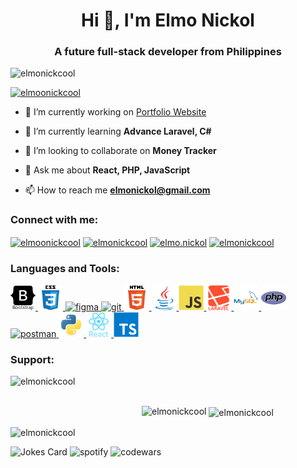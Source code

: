 <h1 align="center">Hi 👋, I'm Elmo Nickol</h1>
<h3 align="center">A future full-stack developer from Philippines</h3>

<p align="left"> <img src="https://komarev.com/ghpvc/?username=elmonickcool&label=Profile%20views&color=0e75b6&style=flat" alt="elmonickcool" /> </p>

<p align="left"> <a href="https://twitter.com/elmoonickcool" target="blank"><img src="https://img.shields.io/twitter/follow/elmoonickcool?logo=twitter&style=for-the-badge" alt="elmoonickcool" /></a> </p>

- 🔭 I’m currently working on [Portfolio Website](https://github.com/elmonickcool/my_portfolio)

- 🌱 I’m currently learning **Advance Laravel, C#**

- 👯 I’m looking to collaborate on **Money Tracker**

- 💬 Ask me about **React, PHP, JavaScript**

- 📫 How to reach me **elmonickol@gmail.com**

<h3 align="left">Connect with me:</h3>
<p align="left">
<a href="https://twitter.com/elmoonickcool" target="blank"><img align="center" src="https://raw.githubusercontent.com/rahuldkjain/github-profile-readme-generator/master/src/images/icons/Social/twitter.svg" alt="elmoonickcool" height="30" width="40" /></a>
<a href="https://linkedin.com/in/elmonickcool" target="blank"><img align="center" src="https://raw.githubusercontent.com/rahuldkjain/github-profile-readme-generator/master/src/images/icons/Social/linked-in-alt.svg" alt="elmonickcool" height="30" width="40" /></a>
<a href="https://fb.com/elmo.nickol" target="blank"><img align="center" src="https://raw.githubusercontent.com/rahuldkjain/github-profile-readme-generator/master/src/images/icons/Social/facebook.svg" alt="elmo.nickol" height="30" width="40" /></a>
<a href="https://instagram.com/elmonickcool" target="blank"><img align="center" src="https://raw.githubusercontent.com/rahuldkjain/github-profile-readme-generator/master/src/images/icons/Social/instagram.svg" alt="elmonickcool" height="30" width="40" /></a>
</p>

<h3 align="left">Languages and Tools:</h3>
<p align="left"> <a href="https://getbootstrap.com" target="_blank" rel="noreferrer"> <img src="https://raw.githubusercontent.com/devicons/devicon/master/icons/bootstrap/bootstrap-plain-wordmark.svg" alt="bootstrap" width="40" height="40"/> </a> <a href="https://www.w3schools.com/css/" target="_blank" rel="noreferrer"> <img src="https://raw.githubusercontent.com/devicons/devicon/master/icons/css3/css3-original-wordmark.svg" alt="css3" width="40" height="40"/> </a> <a href="https://www.figma.com/" target="_blank" rel="noreferrer"> <img src="https://www.vectorlogo.zone/logos/figma/figma-icon.svg" alt="figma" width="40" height="40"/> </a> <a href="https://git-scm.com/" target="_blank" rel="noreferrer"> <img src="https://www.vectorlogo.zone/logos/git-scm/git-scm-icon.svg" alt="git" width="40" height="40"/> </a> <a href="https://www.w3.org/html/" target="_blank" rel="noreferrer"> <img src="https://raw.githubusercontent.com/devicons/devicon/master/icons/html5/html5-original-wordmark.svg" alt="html5" width="40" height="40"/> </a> <a href="https://www.java.com" target="_blank" rel="noreferrer"> <img src="https://raw.githubusercontent.com/devicons/devicon/master/icons/java/java-original.svg" alt="java" width="40" height="40"/> </a> <a href="https://developer.mozilla.org/en-US/docs/Web/JavaScript" target="_blank" rel="noreferrer"> <img src="https://raw.githubusercontent.com/devicons/devicon/master/icons/javascript/javascript-original.svg" alt="javascript" width="40" height="40"/> </a> <a href="https://laravel.com/" target="_blank" rel="noreferrer"> <img src="https://raw.githubusercontent.com/devicons/devicon/master/icons/laravel/laravel-plain-wordmark.svg" alt="laravel" width="40" height="40"/> </a> <a href="https://www.mysql.com/" target="_blank" rel="noreferrer"> <img src="https://raw.githubusercontent.com/devicons/devicon/master/icons/mysql/mysql-original-wordmark.svg" alt="mysql" width="40" height="40"/> </a> <a href="https://www.php.net" target="_blank" rel="noreferrer"> <img src="https://raw.githubusercontent.com/devicons/devicon/master/icons/php/php-original.svg" alt="php" width="40" height="40"/> </a> <a href="https://postman.com" target="_blank" rel="noreferrer"> <img src="https://www.vectorlogo.zone/logos/getpostman/getpostman-icon.svg" alt="postman" width="40" height="40"/> </a> <a href="https://www.python.org" target="_blank" rel="noreferrer"> <img src="https://raw.githubusercontent.com/devicons/devicon/master/icons/python/python-original.svg" alt="python" width="40" height="40"/> </a> <a href="https://reactjs.org/" target="_blank" rel="noreferrer"> <img src="https://raw.githubusercontent.com/devicons/devicon/master/icons/react/react-original-wordmark.svg" alt="react" width="40" height="40"/> </a> <a href="https://www.typescriptlang.org/" target="_blank" rel="noreferrer"> <img src="https://raw.githubusercontent.com/devicons/devicon/master/icons/typescript/typescript-original.svg" alt="typescript" width="40" height="40"/> </a> </p>

<h3 align="left">Support:</h3>
<p><a href="https://www.buymeacoffee.com/elmonickcool"> <img align="left" src="https://cdn.buymeacoffee.com/buttons/v2/default-yellow.png" height="50" width="210" alt="elmonickcool" /></a></p><br><br>

<p><img align="left" src="https://github-readme-stats.vercel.app/api/top-langs?username=elmonickcool&show_icons=true&locale=en&layout=compact" alt="elmonickcool" /></p>
<!-- HTML -->

<p>&nbsp;<img align="center" src="https://github-readme-stats.vercel.app/api?username=elmonickcool&show_icons=true&theme=synthwave&locale=en&totalContributions=true" alt="elmonickcool" /></p>

<p><img align="center" src="https://github-readme-streak-stats.herokuapp.com/?user=elmonickcool&theme=dark" alt="elmonickcool" /></p>

<img src="https://readme-jokes.vercel.app/api" alt="Jokes Card" />

<img src="https://spotify-recently-played-readme.vercel.app/api?user=12169320324" alt="spotify">
<img src="https://www.codewars.com/users/elmonickcool/badges/large" alt="codewars">

